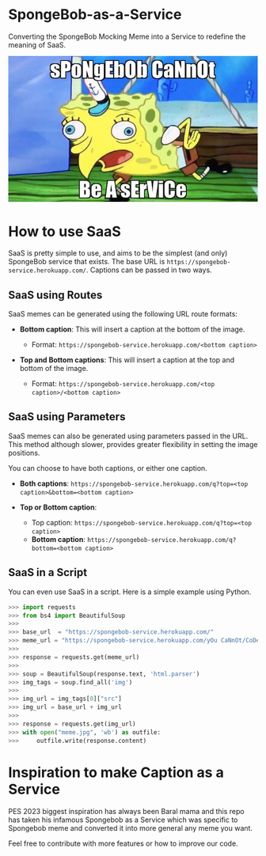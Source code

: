 # SpongeBob-as-a-Service

Converting the SpongeBob Mocking Meme into a Service to redefine the meaning of SaaS.

<p align="center">
  <img src="app/static/readme-meme.jpg">
</p>

# How to use SaaS

SaaS is pretty simple to use, and aims to be the simplest (and only) SpongeBob service that exists. The base URL is ```https://spongebob-service.herokuapp.com/```. Captions can be passed in two ways.

## SaaS using Routes

SaaS memes can be generated using the following URL route formats:

* **Bottom caption**: This will insert a caption at the bottom of the image. 
    * Format: ```https://spongebob-service.herokuapp.com/<bottom caption>```

* **Top and Bottom captions**: This will insert a caption at the top and bottom of the image.
    * Format: ```https://spongebob-service.herokuapp.com/<top caption>/<bottom caption>```

## SaaS using Parameters

SaaS memes can also be generated using parameters passed in the URL. This method although slower, provides greater flexibility in setting the image positions.

You can choose to have both captions, or either one caption.

* **Both captions**: ```https://spongebob-service.herokuapp.com/q?top=<top caption>&bottom=<bottom caption>```

* **Top or Bottom caption**: 
  * Top caption: ```https://spongebob-service.herokuapp.com/q?top=<top caption>```
  * **Bottom caption**: ```https://spongebob-service.herokuapp.com/q?bottom=<bottom caption>```

## SaaS in a Script
You can even use SaaS in a script. Here is a simple example using Python.

```Python
>>> import requests
>>> from bs4 import BeautifulSoup
>>> 
>>> base_url  = "https://spongebob-service.herokuapp.com/"
>>> meme_url = "https://spongebob-service.herokuapp.com/yOu CaNnOt/CoDe MeMes"
>>> 
>>> response = requests.get(meme_url)
>>> 
>>> soup = BeautifulSoup(response.text, 'html.parser')
>>> img_tags = soup.find_all('img')
>>> 
>>> img_url = img_tags[0]["src"]
>>> img_url = base_url + img_url
>>> 
>>> response = requests.get(img_url)
>>> with open("meme.jpg", 'wb') as outfile:
>>>     outfile.write(response.content)
```

# Inspiration to make Caption as a Service

PES 2023 biggest inspiration has always been Baral mama and this repo has taken his infamous Spongebob as a Service which was specific to Spongebob meme and converted it into more general any meme you want.

Feel free to contribute with more features or how to improve our code.
